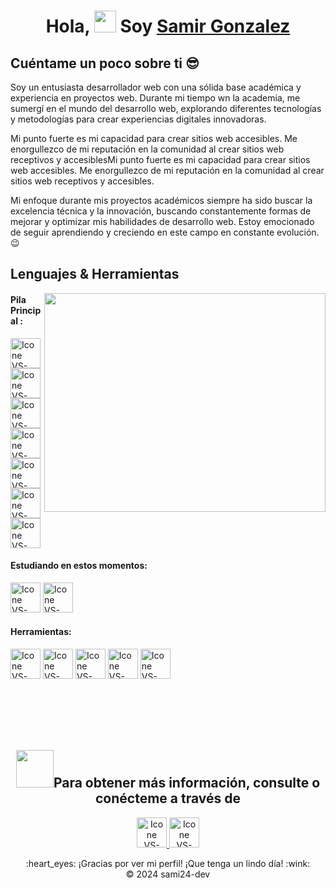 <h1 align="center">Hola, <img src="https://media.giphy.com/media/hvRJCLFzcasrR4ia7z/giphy.gif" width="35"> Soy <a href="">Samir Gonzalez</a></h1>

## Cuéntame un poco sobre ti :sunglasses:

Soy un entusiasta desarrollador web con una sólida base académica y experiencia en proyectos web. Durante mi tiempo wn la academia, me sumergí en el mundo del desarrollo web, explorando diferentes tecnologías y metodologías para crear experiencias digitales innovadoras.

Mi punto fuerte es mi capacidad para crear sitios web accesibles. Me enorgullezco de mi reputación en la comunidad al crear sitios web receptivos y accesiblesMi punto fuerte es mi capacidad para crear sitios web accesibles. Me enorgullezco de mi reputación en la comunidad al crear sitios web receptivos y accesibles.

Mi enfoque durante mis proyectos académicos siempre ha sido buscar la excelencia técnica y la innovación, buscando constantemente formas de mejorar y optimizar mis habilidades de desarrollo web. Estoy emocionado de seguir aprendiendo y creciendo en este campo en constante evolución. :wink:

## Lenguajes & Herramientas

<img align="right" height="350px" width="450px" src="https://github-readme-stats.vercel.app/api/top-langs/?username=sami24-dev&theme=holi&layout=compact&langs_count=9" />

#### Pila Principal :
  [<img height="48px" width="48px" alt="Icone VS-Code" src="https://skillicons.dev/icons?i=html"/>](https://developer.mozilla.org/en-US/docs/Web/HTML)
  [<img height="48px" width="48px" alt="Icone VS-Code" src="https://skillicons.dev/icons?i=css"/>](https://developer.mozilla.org/en-US/docs/Web/CSS)
  [<img height="48px" width="48px" alt="Icone VS-Code" src="https://skillicons.dev/icons?i=js"/>](https://developer.mozilla.org/en-US/docs/Web/JavaScript)
  [<img height="48px" width="48px" alt="Icone VS-Code" src="https://skillicons.dev/icons?i=ts"/>](https://www.typescriptlang.org/)
  [<img height="48px" width="48px" alt="Icone VS-Code" src="https://skillicons.dev/icons?i=react"/>](https://react.dev/)
  [<img height="48px" width="48px" alt="Icone VS-Code" src="https://skillicons.dev/icons?i=astro"/>](https://astro.build/en)
  [<img height="48px" width="48px" alt="Icone VS-Code" src="https://skillicons.dev/icons?i=tailwind"/>](https://tailwindcss.com)

#### Estudiando en estos momentos:
  [<img height="48px" width="48px" alt="Icone VS-Code" src="https://skillicons.dev/icons?i=nodejs"/>](https://nodejs.org/en)
  [<img height="48px" width="48px" alt="Icone VS-Code" src="https://skillicons.dev/icons?i=python"/>](https://www.python.org/)

#### Herramientas:

  [<img height="48px" width="48px" alt="Icone VS-Code" src="https://skillicons.dev/icons?i=git"/>](https://git-scm.com/)
  [<img height="48px" width="48px" alt="Icone VS-Code" src="https://skillicons.dev/icons?i=github"/>](https://github.com/)
  [<img height="48px" width="48px" alt="Icone VS-Code" src="https://skillicons.dev/icons?i=vscode"/>](https://code.visualstudio.com/)
  [<img height="48px" width="48px" alt="Icone VS-Code" src="https://skillicons.dev/icons?i=npm"/>](https://www.figma.com/)
  [<img height="48px" width="48px" alt="Icone VS-Code" src="https://skillicons.dev/icons?i=figma"/>](https://www.figma.com/)

<br>
<br>
<br>
<br>

<h2 align="center"><img src='https://raw.githubusercontent.com/ShahriarShafin/ShahriarShafin/main/Assets/handshake.gif' width="60px"/>Para obtener más información, consulte o conécteme a través de</h2> 
<p align="center">
  <a href="mailto:samirgm24@gmail.com" >
    <img height="48px" width="48px" alt="Icone VS-Code" src="https://skillicons.dev/icons?i=gmail"/>
  </a>
  <a href="https://www.linkedin.com/in/samirgm-front-end/" target="_blank">
    <img height="48px" width="48px" alt="Icone VS-Code" src="https://skillicons.dev/icons?i=linkedin"/>
  </a>
<p> 

<div align="center">
  :heart_eyes: ¡Gracias por ver mi perfil! ¡Que tenga un lindo día! :wink: <br/>
  &copy; 2024 sami24-dev
</div>

